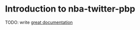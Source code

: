 # Introduction to nba-twitter-pbp

TODO: write [great documentation](http://jacobian.org/writing/what-to-write/)
